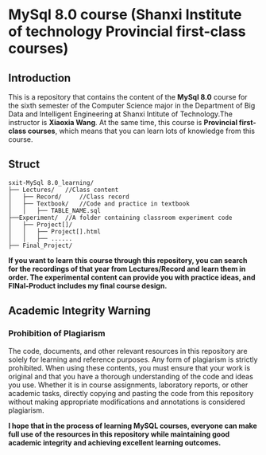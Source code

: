 # MySql 8.0 course (Shanxi Institute of technology Provincial first-class courses)
## Introduction
This is a repository that contains the content of the **MySql 8.0** course for the sixth semester of the Computer Science major in the Department of Big Data and Intelligent Engineering at Shanxi Intitute of Technology.The instructor is **Xiaoxia Wang**. At the same time, this course is **Provincial first-class courses**, which means that you can learn lots of knowledge from this course.
## Struct
```
sxit-MySql 8.0_learning/
├── Lectures/   //Class content
│   ├── Record/     //Class record
│   ├── Textbook/   //Code and practice in textbook
│   │   ├── TABLE_NAME.sql
├──Experiment/  //A folder containing classroom experiment code
│   ├── Project[]/
│   │   ├── Project[].html
│   │   ├── ......
├── Final_Project/
```
**If you want to learn this course through this repository, you can search for the recordings of that year from Lectures/Record and learn them in order. The experimental content can provide you with practice ideas, and FINal-Product includes my final course design.**

## Academic Integrity Warning

### Prohibition of Plagiarism
The code, documents, and other relevant resources in this repository are solely for learning and reference purposes. Any form of plagiarism is strictly prohibited. When using these contents, you must ensure that your work is original and that you have a thorough understanding of the code and ideas you use. Whether it is in course assignments, laboratory reports, or other academic tasks, directly copying and pasting the code from this repository without making appropriate modifications and annotations is considered plagiarism.

<strong>I hope that in the process of learning MySQL courses, everyone can make full use of the resources in this repository while maintaining good academic integrity and achieving excellent learning outcomes.</strong>